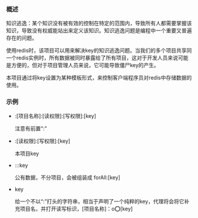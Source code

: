 ### 概述

知识逃逸：某个知识没有被有效的控制在特定的范围内，导致所有人都需要掌握该知识，导致没有权威能站出来定义该知识。知识逃逸问题是编程中一个重要又普遍存在的问题。

使用redis时，该项目可以用来解决key的知识逃逸问题。当我们的多个项目共享同一个redis实例时，所有数据被同时暴露给了所有项目，这对于开发人员来说可能是方便的，但对于项目管理人员来说，它可能导致僵尸key的产生。

本项目通过将key设置为某种模板形式，来控制客户端程序员对redis中存储数据的使用。

### 示例

- :[项目名称]:[读权限]:[写权限]:[key]

    注意有前置“:”
    
- :[读权限]:[写权限]:[key]

    本项目key
    
- :::key 

    公有数据，不分项目，会被组装成 forAll:[key]
    
- key

    给一个不以“:”打头的字符串，相当于声明了一个纯粹的key，代理将会将它补充项目名，并打开读写标识，[项目名称]：o:o:[key]